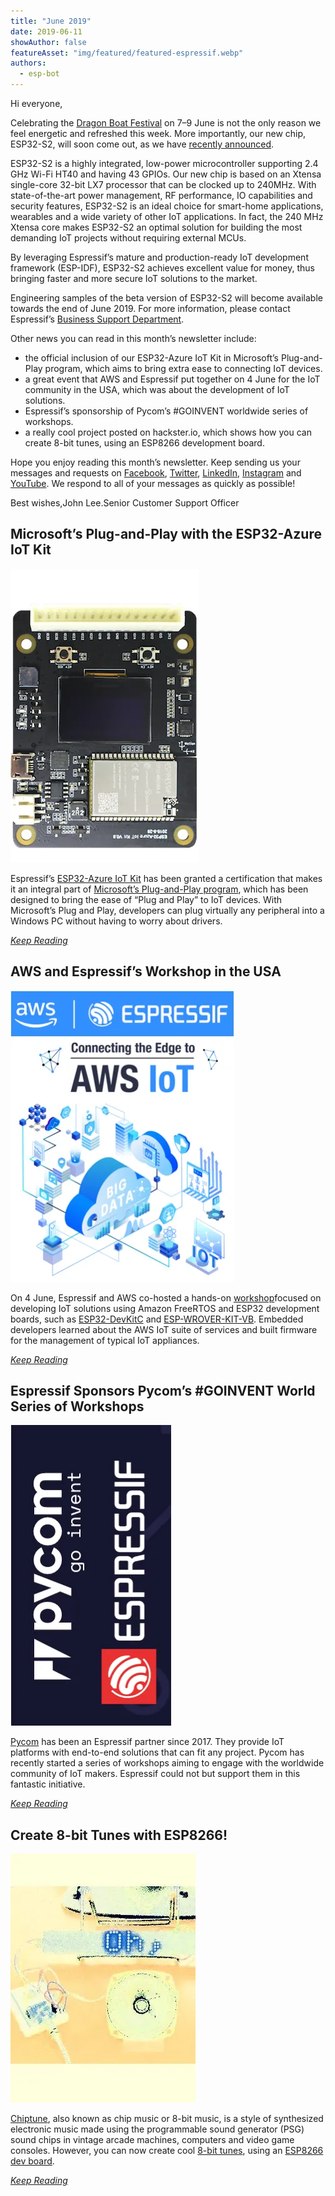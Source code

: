 ```yaml
---
title: "June 2019"
date: 2019-06-11
showAuthor: false
featureAsset: "img/featured/featured-espressif.webp"
authors:
  - esp-bot
---
```

Hi everyone,

Celebrating the [Dragon Boat Festival](https://en.wikipedia.org/wiki/Dragon_Boat_Festival) on 7–9 June is not the only reason we feel energetic and refreshed this week. More importantly, our new chip, ESP32-S2, will soon come out, as we have [recently announced](https://www.espressif.com/en/news/espressif-announces-%E2%80%A8esp32-s2-secure-wi-fi-mcu).

ESP32-S2 is a highly integrated, low-power microcontroller supporting 2.4 GHz Wi-Fi HT40 and having 43 GPIOs. Our new chip is based on an Xtensa single-core 32-bit LX7 processor that can be clocked up to 240MHz. With state-of-the-art power management, RF performance, IO capabilities and security features, ESP32-S2 is an ideal choice for smart-home applications, wearables and a wide variety of other IoT applications. In fact, the 240 MHz Xtensa core makes ESP32-S2 an optimal solution for building the most demanding IoT projects without requiring external MCUs.

By leveraging Espressif’s mature and production-ready IoT development framework (ESP-IDF), ESP32-S2 achieves excellent value for money, thus bringing faster and more secure IoT solutions to the market.

Engineering samples of the beta version of ESP32-S2 will become available towards the end of June 2019. For more information, please contact Espressif’s [Business Support Department](https://www.espressif.com/en/company/contact/pre-sale-questions-crm).

Other news you can read in this month’s newsletter include:

- the official inclusion of our ESP32-Azure IoT Kit in Microsoft’s Plug-and-Play program, which aims to bring extra ease to connecting IoT devices.
- a great event that AWS and Espressif put together on 4 June for the IoT community in the USA, which was about the development of IoT solutions.
- Espressif’s sponsorship of Pycom’s #GOINVENT worldwide series of workshops.
- a really cool project posted on hackster.io, which shows how you can create 8-bit tunes, using an ESP8266 development board.

Hope you enjoy reading this month’s newsletter. Keep sending us your messages and requests on [Facebook](https://www.facebook.com/espressif/), [Twitter](https://twitter.com/EspressifSystem), [LinkedIn](https://www.linkedin.com/company/espressif-systems/), [Instagram](https://www.instagram.com/espressif_systems/) and [YouTube](https://www.youtube.com/channel/UCDBWNF7CJ2U5eLGT7o3rKog). We respond to all of your messages as quickly as possible!

Best wishes,John Lee.Senior Customer Support Officer

## Microsoft’s Plug-and-Play with the ESP32-Azure IoT Kit

![](img/june-1.webp)

Espressif’s [ESP32-Azure IoT Kit](https://www.espressif.com/en/products/hardware/esp32-azure-kit) has been granted a certification that makes it an integral part of [Microsoft’s Plug-and-Play program](https://azure.microsoft.com/en-us/blog/azure-iot-at-build-making-iot-solutions-easier-to-develop-more-powerful-to-use/), which has been designed to bring the ease of “Plug and Play” to IoT devices. With Microsoft’s Plug and Play, developers can plug virtually any peripheral into a Windows PC without having to worry about drivers.

[*Keep Reading*](https://www.espressif.com/en/news/Microsoft_Plug-and-Play_with_ESP32-Azure_IoT_Kit)

## AWS and Espressif’s Workshop in the USA

![](img/june-2.webp)

On 4 June, Espressif and AWS co-hosted a hands-on [workshop](https://www.eventbrite.com/e/aws-espressif-workshop-palo-alto-2019-registration-61864312825)focused on developing IoT solutions using Amazon FreeRTOS and ESP32 development boards, such as [ESP32-DevKitC](https://www.espressif.com/en/products/hardware/esp32-devkitc/overview) and [ESP-WROVER-KIT-VB](https://www.espressif.com/en/products/hardware/esp-wrover-kit/overview). Embedded developers learned about the AWS IoT suite of services and built firmware for the management of typical IoT appliances.

[*Keep Reading*](https://www.espressif.com/en/news/AWS_and_Espressif_Workshop)

## Espressif Sponsors Pycom’s #GOINVENT World Series of Workshops

![](img/june-3.webp)

[Pycom](https://pycom.io/) has been an Espressif partner since 2017. They provide IoT platforms with end-to-end solutions that can fit any project. Pycom has recently started a series of workshops aiming to engage with the worldwide community of IoT makers. Espressif could not but support them in this fantastic initiative.

[*Keep Reading*](https://www.espressif.com/en/Espressif_Sponsors_Pycom_GOINVENT)

## Create 8-bit Tunes with ESP8266!

![](img/june-4.webp)

[Chiptune](https://en.wikipedia.org/wiki/Chiptune), also known as chip music or 8-bit music, is a style of synthesized electronic music made using the programmable sound generator (PSG) sound chips in vintage arcade machines, computers and video game consoles. However, you can now create cool [8-bit tunes](https://www.hackster.io/ericBcreator/a-m-p-arduino-music-player-8013b6?utm_campaign=new_projects&utm_content=2&utm_medium=email&utm_source=hackster&utm_term=project_name), using an [ESP8266 dev board](https://www.espressif.com/en/products/hardware/esp8266ex/overview).

[*Keep Reading*](https://www.espressif.com/en/news/Create_8-bit_Tunes_with_ESP8266)
